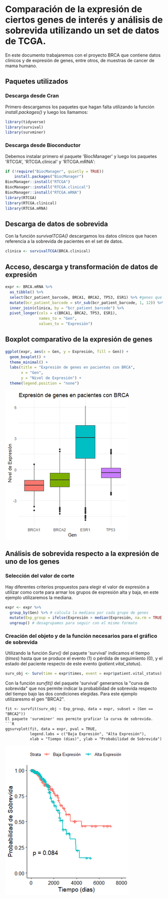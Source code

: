 # Comparación de la expresión de ciertos genes de interés y análisis de sobrevida utilizando un set de datos de TCGA.
En este documento trabajaremos con el proyecto BRCA que contiene datos clínicos y de expresión de genes, entre otros, de muestras de cancer de mama humano.  
## Paquetes utilizados
### Descarga desde Cran
Primero descargamos los paquetes que hagan falta utilizando la función _install.packages()_ y luego los llamamos:
```R
library(tidyverse)
library(survival)
library(survminer)
```
### Descarga desde Bioconductor 
Debemos instalar primero el paquete 'BiocManager' y luego los paquetes 'RTCGA', 'RTCGA.clinical' y 'RTCGA.mRNA':
```R
if (!require("BiocManager", quietly = TRUE))
    install.packages("BiocManager")
BiocManager::install("RTCGA")
BiocManager::install("RTCGA.clinical")
BiocManager::install("RTCGA.mRNA")
library(RTCGA)
library(RTCGA.clinical)
library(RTCGA.mRNA)
```
## Descarga de datos de sobrevida
Con la función _survivalTCGA()_ descargamos los datos clínicos que hacen referencia a la sobrevida de pacientes en el set de datos.
```R
clinica <- survivalTCGA(BRCA.clinical)
```
## Acceso, descarga y transformación de datos de expresión
```R
expr <- BRCA.mRNA %>%
  as_tibble() %>%
  select(bcr_patient_barcode, BRCA1, BRCA2, TP53, ESR1) %>% #genes que nos interesa comparar
  mutate(bcr_patient_barcode = str_sub(bcr_patient_barcode, 1, 12)) %>%
  inner_join(clinica, by = "bcr_patient_barcode") %>%
  pivot_longer(cols = c(BRCA1, BRCA2, TP53, ESR1), 
               names_to = "Gen", 
               values_to = "Expresión")
```
## Boxplot comparativo de la expresión de genes
```R
ggplot(expr, aes(x = Gen, y = Expresión, fill = Gen)) +
  geom_boxplot() +
  theme_minimal() +
  labs(title = "Expresión de genes en pacientes con BRCA",
       x = "Gen", 
       y = "Nivel de Expresión") +
  theme(legend.position = "none")
```
![](https://github.com/ImoPupato/BRCA/blob/main/Boxplot.png)
## Análisis de sobrevida respecto a la expresión de uno de los genes
### Selección del valor de corte
Hay diferentes criterios propuestos para elegir el valor de expresión a utilizar como corte para armar los grupos de expresión alta y baja, en este ejemplo utilizaremos la mediana.
```R
expr <- expr %>%
  group_by(Gen) %>% # calcula la mediana por cada grupo de genes
  mutate(Exp_group = ifelse(Expresión > median(Expresión, na.rm = TRUE), "Alto", "Bajo")) %>%
  ungroup() # desagrupamos para seguir con el mismo formato
```
### Creación del objeto y de la función necesarios para el gráfico de sobrevida
Utilizando la función _Surv()_ del paquete 'survival' indicamos el tiempo (_times_) hasta que se produce el evento (1) o pérdida de seguimiento (0), y el estado del paciente respecto de este evento (_patient.vital_status_).
```R
surv_obj <- Surv(time = expr$times, event = expr$patient.vital_status)
```
Con la función _survfit()_ del paquete 'survival' generamos la "curva de sobrevida" que nos permite indicar la probabilidad de sobrevida respecto del tiempo bajo las dos condiciones elegidas. Para este ejemplo utilizaresmo el gen "BRCA2".
```
fit <- survfit(surv_obj ~ Exp_group, data = expr, subset = (Gen == "BRCA2"))
El paquete 'survminer' nos permite graficar la curva de sobrevida.
```R
ggsurvplot(fit, data = expr, pval = TRUE,
           legend.labs = c("Baja Expresión", "Alta Expresión"),
           xlab = "Tiempo (dias)", ylab = "Probabilidad de Sobrevida")
```
![](https://github.com/ImoPupato/BRCA/blob/main/Sobrevida.png)
